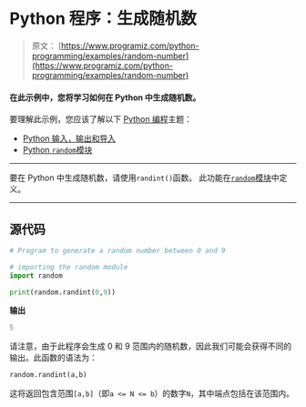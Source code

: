 # Python 程序：生成随机数

> 原文： [https://www.programiz.com/python-programming/examples/random-number](https://www.programiz.com/python-programming/examples/random-number)

#### 在此示例中，您将学习如何在 Python 中生成随机数。

要理解此示例，您应该了解以下 [Python 编程](/python-programming "Python tutorial")主题：

*   [Python 输入，输出和导入](/python-programming/input-output-import)
*   [Python `random`模块](/python-programming/modules/random)

* * *

要在 Python 中生成随机数，请使用`randint()`函数。 此功能在[`random`模块](https://docs.python.org/3.6/library/random.html "Generate pseudo-random numbers")中定义。

* * *

## 源代码

```py
# Program to generate a random number between 0 and 9

# importing the random module
import random

print(random.randint(0,9)) 
```

**输出**

```py
5

```

请注意，由于此程序会生成 0 和 9 范围内的随机数，因此我们可能会获得不同的输出。此函数的语法为：

```py
random.randint(a,b)

```

这将返回包含范围`[a,b]`（即`a <= N <= b`）的数字`N`，其中端点包括在该范围内。
